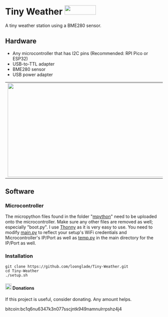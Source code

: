 # Tiny Weather <img src="https://github.com/loonglade/Weather/blob/main/images/temp.png" height="30px" width="100px">
 A tiny weather station using a BME280 sensor.

## Hardware
- Any microcontroller that has I2C pins (Recommended: RPI Pico or ESP32)
- USB-to-TTL adapter
- BME280 sensor
- USB power adapter

<table border="0">
  <td style="border: none;">
   <img src="https://github.com/loonglade/Weather/blob/main/images/IMG_0226.PNG" height="300px" width="550px">
  </td>
  <td style="border: none;">
   <img src="https://github.com/loonglade/Weather/blob/main/images/sensor_web.png">
  </td>
</table>

## Software
### Microcontroller
The micropython files found in the folder "<a href="https://github.com/loonglade/Weather/tree/main/mpython">mpython</a>" need to be uploaded onto the microcontroller. Make sure any other files are removed as well; especially "boot.py". I use <a href="https://thonny.org/">Thonny</a> as it is very easy to use. You need to modify <a href="https://github.com/loonglade/Weather/blob/main/mpython/main.py">main.py</a> to reflect your setup's WiFi credentials and Microcontroller's IP/Port as well as <a href="https://github.com/loonglade/Weather/blob/main/temp.py">temp.py</a> in the main directory for the IP/Port as well.

### Installation
	git clone https://github.com/loonglade/Tiny-Weather.git
 	cd Tiny-Weather
  	./setup.sh

#### <img src="https://www.file-extensions.org/imgs/app-icon/128/10409/bitcoin-core-icon.png" width="20" height="20"> Donations </img>
If this project is useful, consider donating. Any amount helps.

bitcoin:bc1q6nu6347k3n077sscjntk949namnulrrpshz4j4
